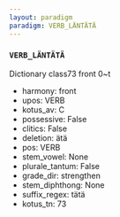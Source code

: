 ```yaml
---
layout: paradigm
paradigm: VERB_LÄNTÄTÄ
---
```

### ` VERB_LÄNTÄTÄ `

Dictionary class73 front 0~t
* harmony: front
* upos: VERB
* kotus_av: C
* possessive: False
* clitics: False
* deletion: ätä
* pos: VERB
* stem_vowel: None
* plurale_tantum: False
* grade_dir: strengthen
* stem_diphthong: None
* suffix_regex: tätä
* kotus_tn: 73
